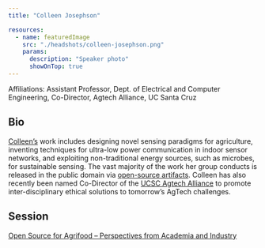 ```yaml
---
title: "Colleen Josephson"

resources:
  - name: featuredImage
    src: "./headshots/colleen-josephson.png"
    params:
      description: "Speaker photo"
      showOnTop: true
---
```


Affiliations: Assistant Professor, Dept. of Electrical and Computer Engineering, Co-Director, Agtech Alliance, UC Santa Cruz

## Bio

[Colleen’s](https://www.linkedin.com/in/colleen-josephson-4b3a9216/) work includes designing novel sensing paradigms for agriculture, inventing techniques for ultra-low power communication in indoor sensor networks, and exploiting non-traditional energy sources, such as microbes, for sustainable sensing. The vast majority of the work her group conducts is released in the public domain via [open-source artifacts](https://github.com/jlab-sensing). Colleen has also recently been named Co-Director of the [UCSC Agtech Alliance](https://agtech.ucsc.edu/) to promote inter-disciplinary ethical solutions to tomorrow’s AgTech challenges.

## Session

[Open Source for Agrifood – Perspectives from Academia and Industry](../sessions/agrifood.md)
